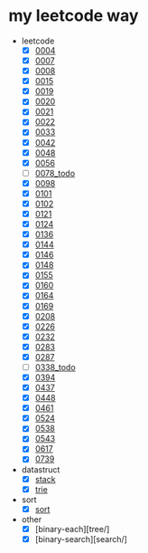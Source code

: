 # my leetcode way
- leetcode
    - [X] [0004](0004/)
    - [X] [0007](0007/)
    - [X] [0008](0008/)
    - [X] [0015](0015/)
    - [X] [0019](0019/)
    - [X] [0020](0020/)
    - [X] [0021](0021/)
    - [X] [0022](0022/)
    - [X] [0033](0033/)
    - [X] [0042](0042/)
    - [X] [0048](0048/)
    - [X] [0056](0056/)
    - [ ] [0078_todo]( 0078_todo/)
    - [X] [0098](0098/)
    - [X] [0101](0101/)
    - [X] [0102](0102/)
    - [X] [0121](0121/)
    - [X] [0124](0124/)
    - [X] [0136](0136/)
    - [X] [0144](0144/)
    - [X] [0146](0146/)
    - [X] [0148](0148/)
    - [X] [0155](0155/)
    - [X] [0160](0160/)
    - [X] [0164](0164/)
    - [X] [0169](0169/)
    - [X] [0208](0208/)
    - [X] [0226](0226/)
    - [X] [0232](0232/)
    - [X] [0283](0283/)
    - [X] [0287](0287/)
    - [ ] [0338_todo]( 0338_todo/)
    - [X] [0394](0394/)
    - [X] [0437](0437/)
    - [X] [0448](0448/)
    - [X] [0461](0461/)
    - [X] [0524](0524/)
    - [X] [0538](0538/)
    - [X] [0543](0543/)
    - [X] [0617](0617/)
    - [X] [0739](0739/)
- datastruct
    - [x] [stack](datastruct/stack)
    - [x] [trie](datastruct/trie)
- sort
    - [x] [sort](sort/)
- other
    - [x] [binary-each][tree/]
    - [x] [binary-search][search/]
